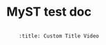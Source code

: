 # MyST test doc

```{youtube} https://www.youtube.com/watch?v=dQw4w9WgXcQ

```

```{youtube} https://www.youtube.com/watch?v=dQw4w9WgXcQ
    :title: Custom Title Video
```
